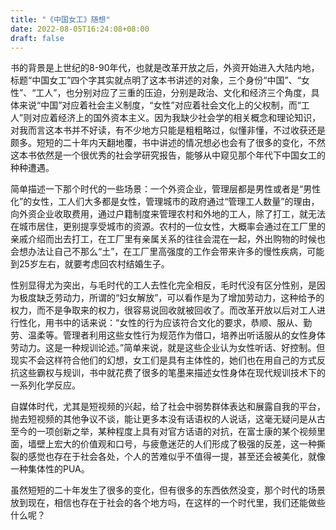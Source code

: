 ```yaml
---
title: "《中国女工》随想"
date: 2022-08-05T16:24:08+08:00
draft: false
---
```


书的背景是上世纪的8-90年代，也就是改革开放之后，外资开始进入大陆内地，标题“中国女工”四个字其实就点明了这本书讲述的对象，三个身份“中国”、“女性”、“工人”，也分别对应了三重的压迫，分别是政治、文化和经济三个角度，具体来说“中国”对应着社会主义制度，“女性”对应着社会文化上的父权制，而“工人”则对应着经济上的国外资本主义。因为我缺少社会学的相关概念和理论知识，对我而言这本书并不好读，有不少地方只能是粗粗略过，似懂非懂，不过收获还是颇多。短短的二十年内天翻地覆，书中讲述的情况想必也会有了很多的变化，不然这本书依然是一个很优秀的社会学研究报告，能够从中窥见那个年代下中国女工的种种遭遇。

简单描述一下那个时代的一些场景：一个外资企业，管理层都是男性或者是“男性化”的女性，工人们大多都是女性，管理城市的政府通过“管理工人数量”的理由，向外资企业收取费用，通过户籍制度来管理农村和外地的工人，除了打工，就无法在城市居住，更别提享受城市的资源。农村的一位女性，大概率会通过在工厂里的亲戚介绍而出去打工，在工厂里有亲属关系的往往会混在一起，外出购物的时候也会想办法让自己不那么“土”，在工厂里高强度的工作会带来许多的慢性疾病，可能到25岁左右，就要考虑回农村结婚生子。

性别显得尤为突出，与毛时代的工人去性化完全相反，毛时代没有区分性别，是因为极度缺乏劳动力，所谓的“妇女解放”，可以看作是为了增加劳动力，这种给予的权力，而不是争取来的权力，很容易说回收就被回收了。而改革开放以后对工人进行性化，用书中的话来说：“女性的行为应该符合文化的要求，恭顺、服从、勤劳、温柔等。管理者利用这些女性行为规范作为借口，培养出听话服从的女性身体劳动力。这是一种规训论述。”简单来说，就是这些企业认为女性听话、好控制。但现实不会这样符合他们的幻想，女工们是具有主体性的，她们也在用自己的方式反抗这些霸权与规训，书中就花费了很多的笔墨来描述女性身体在现代规训技术下的一系列化学反应。

自媒体时代，尤其是短视频的兴起，给了社会中弱势群体表达和展露自我的平台，抛去短视频的其他争议不谈，能让更多本没有话语权的人说话，这毫无疑问是从古至今的一项创新之举，某种程度上具有对官方话语的对抗，在富士康的某个视频里面，墙壁上宏大的价值观和口号，与疲惫迷茫的人们形成了极强的反差，这一种撕裂的感觉也存在于社会各处，个人的苦难似乎不值得一提，甚至还会被美化，就像一种集体性的PUA。

虽然短短的二十年发生了很多的变化，但有很多的东西依然没变，那个时代的场景放到现在，相信也存在于社会的各个地方吗，在这样的一个时代里，我们还能做些什么呢？